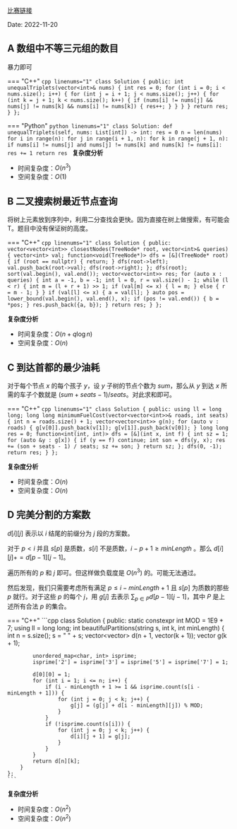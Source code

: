 [比赛链接](https://leetcode.cn/contest/weekly-contest-320/)

Date: 2022-11-20

## A 数组中不等三元组的数目

暴力即可

=== "C++"
    ```cpp linenums="1"
    class Solution {
    public:
        int unequalTriplets(vector<int>& nums) {
            int res = 0;
            for (int i = 0; i < nums.size(); i++) {
                for (int j = i + 1; j < nums.size(); j++) {
                    for (int k = j + 1; k < nums.size(); k++) {
                        if (nums[i] != nums[j] && nums[j] != nums[k] && nums[i] != nums[k]) {
                            res++;
                        }
                    }
                }
            }
            return res;
        }
    };
    ```
  
=== "Python"
    ```python linenums="1"
    class Solution:
        def unequalTriplets(self, nums: List[int]) -> int:
            res = 0
            n = len(nums)
            for i in range(n):
                for j in range(i + 1, n):
                    for k in range(j + 1, n):
                        if nums[i] != nums[j] and nums[j] != nums[k] and nums[k] != nums[i]:
                            res += 1
            return res
    ```
**复杂度分析**

- 时间复杂度：$O(n^3)$
- 空间复杂度：$O(1)$

## B 二叉搜索树最近节点查询

将树上元素放到序列中，利用二分查找会更快。因为直接在树上做搜索，有可能会 T。题目中没有保证树的高度。

=== "C++"
    ```cpp linenums="1"
    class Solution {
    public:
        vector<vector<int>> closestNodes(TreeNode* root, vector<int>& queries) {
            vector<int> val;
            function<void(TreeNode*)> dfs = [&](TreeNode* root) {
                if (root == nullptr) {
                    return;
                }
                dfs(root->left);
                val.push_back(root->val);
                dfs(root->right);
            };
            dfs(root);
            sort(val.begin(), val.end());
            vector<vector<int>> res;
            for (auto x : queries) {
                int a = -1, b = -1;
                int l = 0, r = val.size() - 1;
                while (l < r) {
                    int m = (l + r + 1) >> 1;
                    if (val[m] <= x) {
                        l = m;
                    } else {
                        r = m - 1;
                    }
                }
                if (val[l] <= x) {
                    a = val[l];
                }
                auto pos = lower_bound(val.begin(), val.end(), x);
                if (pos != val.end()) {
                    b = *pos;
                }
                res.push_back({a, b});
            }
            return res;
        }
    };
    ```

**复杂度分析**

- 时间复杂度：$O(n + q\log n)$
- 空间复杂度：$O(n)$

## C 到达首都的最少油耗

对于每个节点 $x$ 的每个孩子 $y$，设 $y$ 子树的节点个数为 $sum$，那么从 $y$ 到达 $x$ 所需的车子个数就是 $(sum + seats - 1) / seats$。对此求和即可。

=== "C++"
    ```cpp linenums="1"
    class Solution {
    public:
        using ll = long long;
        long long minimumFuelCost(vector<vector<int>>& roads, int seats) {
            int n = roads.size() + 1;
            vector<vector<int>> g(n);
            for (auto v : roads) {
                g[v[0]].push_back(v[1]);
                g[v[1]].push_back(v[0]);
            }
            long long res = 0;
            function<int(int, int)> dfs = [&](int x, int f) {
                int sz = 1;
                for (auto &y : g[x]) {
                    if (y == f) continue;
                    int son = dfs(y, x);
                    res += (son + seats - 1) / seats;
                    sz += son;
                }
                return sz;
            };
            dfs(0, -1);
            return res;
        }
    };
    ```


**复杂度分析**

- 时间复杂度：$O(n)$
- 空间复杂度：$O(n)$

## D 完美分割的方案数

$d[i][j]$ 表示以 $i$ 结尾的前缀分为 $j$ 段的方案数。

对于 $p < i$ 并且 $s[p]$ 是质数，$s[i]$ 不是质数，$i-p+1 \ge minLength$ 。那么 $d[i][j] += d[p - 1][j - 1]$。

遍历所有的 $p$ 和 $j$ 即可。但这样做负载度是 $O(n^3)$ 的。可能无法通过。

然后发现，我们只需要考虑所有满足 $p \le i - minLength + 1$ 且 $s[p]$ 为质数的那些 $p$ 就行。对于这些 $p$ 的每个 $j$，用 $g[j]$ 去表示 $\sum_{p\in P}{d[p - 1][j - 1]}$，其中 $P$ 是上述所有合法 $p$ 的集合。

=== "C++"
    ```cpp
    class Solution {
    public:
        static constexpr int MOD = 1E9 + 7;
        using ll = long long;
        int beautifulPartitions(string s, int k, int minLength) {
            int n = s.size();
            s = " " + s;
            vector<vector<ll>> d(n + 1, vector<ll>(k + 1));
            vector<ll> g(k + 1);

            unordered_map<char, int> isprime;
            isprime['2'] = isprime['3'] = isprime['5'] = isprime['7'] = 1;

            d[0][0] = 1;
            for (int i = 1; i <= n; i++) {
                if (i - minLength + 1 >= 1 && isprime.count(s[i - minLength + 1])) {
                    for (int j = 0; j < k; j++) {
                        g[j] = (g[j] + d[i - minLength][j]) % MOD;
                    }
                }
                if (!isprime.count(s[i])) {
                    for (int j = 0; j < k; j++) {
                        d[i][j + 1] = g[j];
                    }
                }
            }
            return d[n][k];
        }
    };
    ```

**复杂度分析**

- 时间复杂度：$O(n^2)$
- 空间复杂度：$O(n^2)$
